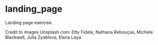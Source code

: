 # landing_page
Landing page exercise.

Credit to images Unsplash.com: Etty Fidele, Nathana Rebouças, Michele Blackwell, Julia Zyablova, Elena Leya.


